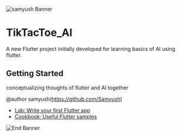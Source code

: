 ![samyush Banner](https://github.com/londonappbrewery/Images/blob/master/AppBreweryBanner.png)


# TikTacToe_AI

A new Flutter project initially developed for learning basics of AI using flutter.

## Getting Started
conceptualizing thoughts of flutter and AI together

@author samyush(https://github.com/Samyush)


- [Lab: Write your first Flutter app](https://flutter.dev/docs/get-started/codelab)
- [Cookbook: Useful Flutter samples](https://flutter.dev/docs/cookbook)

![End Banner](https://github.com/londonappbrewery/Images/blob/master/readme-end-banner.png)